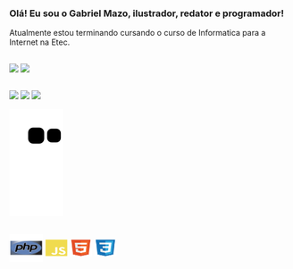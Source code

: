 ### Olá! Eu sou o Gabriel Mazo, ilustrador, redator e programador!

Atualmente estou terminando cursando o curso de Informatica para a Internet na Etec.

##

<div>
 
 <img height="140em" src="https://github-readme-stats.vercel.app/api?username=gabrielmazo&show_icons=true&theme=gotham&include_all_commits=true&count_private=true" href="https://github.com/GabrielSilvaMazo?tab=repositories">
 <img height="140em" src="https://github-readme-stats.vercel.app/api/top-langs/?username=gabrielsilvamazo&layout=compact&langs_count=7&theme=gotham" href="https://github.com/GabrielSilvaMazo?tab=repositories">
 
</div>
  
##
 
<div> 
  
 <a href = "https://join.skype.com/invite/nE0yyiDfscVW"><img src="https://img.shields.io/badge/-Skype-%230077B5?style=for-the-badge&logo=skype&logoColor=white" target="_blank"></a>
  <a href = "mailto:gabriels.mazo216@gmail.com"><img src="https://img.shields.io/badge/-Gmail-%23333?style=for-the-badge&logo=gmail&logoColor=white" target="_blank"></a>
  <a href="https://www.linkedin.com/in/gabriel-silva-mazo-a004a420a" target="_blank"><img src="https://img.shields.io/badge/-LinkedIn-%230077B5?style=for-the-badge&logo=linkedin&logoColor=white" target="_blank"></a> 
 
  ![Snake animation](https://github.com/GabrielSilvaMazo/GabrielSilvaMazo/blob/output/github-contribution-grid-snake.svg)
  
</div>

##

<div style="display: inline_block">
  
  <img align="center" alt="PHP" height="50" width="60" src="https://raw.githubusercontent.com/devicons/devicon/master/icons/php/php-original.svg">
  <img align="center" alt="JS" height="30" width="40" src="https://raw.githubusercontent.com/devicons/devicon/master/icons/javascript/javascript-plain.svg">
  <img align="center" alt="HTML" height="30" width="40" src="https://raw.githubusercontent.com/devicons/devicon/master/icons/html5/html5-original.svg">
  <img align="center" alt="CSS" height="30" width="40" src="https://raw.githubusercontent.com/devicons/devicon/master/icons/css3/css3-original.svg">
 
</div>

